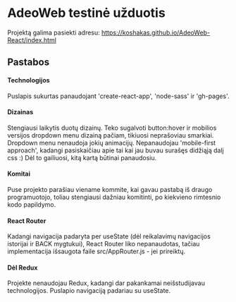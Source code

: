 
# AdeoWeb testinė užduotis

Projektą galima pasiekti adresu:
https://koshakas.github.io/AdeoWeb-React/index.html




## Pastabos

#### Technologijos

Puslapis sukurtas panaudojant 'create-react-app', 'node-sass' ir 'gh-pages'.

#### Dizainas

Stengiausi laikytis duotų dizainų.
Teko sugalvoti button:hover ir mobilios versijos dropdown menu dizainą pačiam, tikiuosi neprašoviau smarkiai. Dropdown menu nenaudoja jokių animacijų.
Nepanaudojau 'mobile-first approach', kadangi pasiskaičiau apie tai kai jau buvau surašęs didžiąją dalį css :) Dėl to gailiuosi, kitą kartą būtinai panaudosiu.

#### Komitai

Puse projekto parašiau viename kommite, kai gavau pastabą iš draugo programuotojo, toliau stengiausi dažniau komitinti, po kiekvieno rimtesnio kodo papildymo.

#### React Router

Kadangi navigacija padaryta per useState (dėl reikalavimų navigacijos istorijai ir BACK mygtukui), React Router liko nepanaudotas, tačiau implementacija išsaugota faile src/AppRouter.js - jei prireiktų.

#### Dėl Redux

Projekte nenaudojau Redux, kadangi dar pakankamai neišstudijavau technologijos. Puslapio navigaciją padariau su useState.
